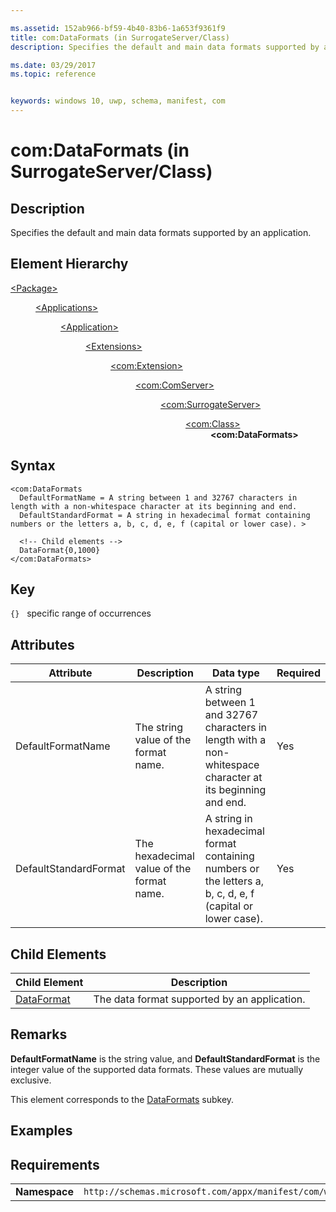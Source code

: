 ```yaml
---

ms.assetid: 152ab966-bf59-4b40-83b6-1a653f9361f9
title: com:DataFormats (in SurrogateServer/Class)
description: Specifies the default and main data formats supported by an application.

ms.date: 03/29/2017
ms.topic: reference


keywords: windows 10, uwp, schema, manifest, com
---
```



# com:DataFormats (in SurrogateServer/Class)

## Description
Specifies the default and main data formats supported by an application.

## Element Hierarchy
<dl>
<dt><a href="element-package.md">&lt;Package&gt;</a></dt>
<dd>
<dl>
<dt><a href="element-applications.md">&lt;Applications&gt;</a></dt>
<dd>
<dl>
<dt><a href="element-application.md">&lt;Application&gt;</a></dt>
<dd>
<dl>
<dt><a href="element-1-extensions.md">&lt;Extensions&gt;</a></dt>
<dd>
<dl>
<dt><a href="element-com-extension.md">&lt;com:Extension&gt;</a></dt>
<dd>
<dl>
<dt><a href="element-com-comserver.md">&lt;com:ComServer&gt;</a></dt>
<dd>
<dl>
<dt><a href="element-com-surrogateserver.md">&lt;com:SurrogateServer&gt;</a></dt>
<dd>
<dl>
<dt><a href="element-com-surrogateserver-class.md">&lt;com:Class&gt;</a></dt>
<dd><b>&lt;com:DataFormats&gt;</b></dd>
</dl>
</dd>
</dl>
</dd>
</dl>
</dd>
</dl>
</dd>
</dl>
</dd>
</dl>
</dd>
</dl>
</dd>
</dl>


## Syntax
```syntax
<com:DataFormats
  DefaultFormatName = A string between 1 and 32767 characters in length with a non-whitespace character at its beginning and end.
  DefaultStandardFormat = A string in hexadecimal format containing numbers or the letters a, b, c, d, e, f (capital or lower case). >

  <!-- Child elements -->
  DataFormat{0,1000}
</com:DataFormats>
```

## Key
`{}`   specific range of occurrences 

## Attributes

| Attribute | Description | Data type | Required |
|-----------|-------------|-----------|----------|
| DefaultFormatName | The string value of the format name. | A string between 1 and 32767 characters in length with a non-whitespace character at its beginning and end. | Yes |
| DefaultStandardFormat | The hexadecimal value of the format name. | A string in hexadecimal format containing numbers or the letters a, b, c, d, e, f (capital or lower case). | Yes |

## Child Elements

| Child Element | Description |
|---------------|-------------|
| [DataFormat](element-com-surrogate-dataformat.md) | The data format supported by an application. |

## Remarks
**DefaultFormatName** is the string value, and **DefaultStandardFormat** is the integer value of the supported data formats. These values are mutually exclusive.

This element corresponds to the [DataFormats](/windows/win32/com/dataformats) subkey.

## Examples

## Requirements
|               |                                                             |
|---------------|-------------------------------------------------------------|
| **Namespace** | `http://schemas.microsoft.com/appx/manifest/com/windows10` |